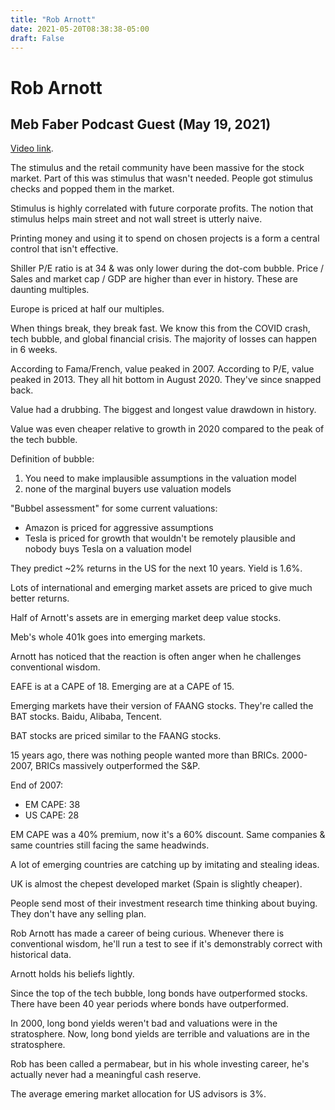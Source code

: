 ```yaml
---
title: "Rob Arnott"
date: 2021-05-20T08:38:38-05:00
draft: False
---
```


# Rob Arnott

## Meb Faber Podcast Guest (May 19, 2021)

[Video link](https://www.youtube.com/watch?v=2Wto25Ux3OU&ab_channel=TheMebFaberShowTheMebFaberShow).

The stimulus and the retail community have been massive for the stock market.  Part of this was stimulus that wasn't needed.  People got stimulus checks and popped them in the market.

Stimulus is highly correlated with future corporate profits.  The notion that stimulus helps main street and not wall street is utterly naive.

Printing money and using it to spend on chosen projects is a form a central control that isn't effective.

Shiller P/E ratio is at 34 & was only lower during the dot-com bubble.  Price / Sales and market cap / GDP are higher than ever in history.  These are daunting multiples.

Europe is priced at half our multiples.

When things break, they break fast.  We know this from the COVID crash, tech bubble, and global financial crisis.  The majority of losses can happen in 6 weeks.

According to Fama/French, value peaked in 2007.  According to P/E, value peaked in 2013.  They all hit bottom in August 2020.  They've since snapped back.

Value had a drubbing.  The biggest and longest value drawdown in history.

Value was even cheaper relative to growth in 2020 compared to the peak of the tech bubble.

Definition of bubble:

1. You need to make implausible assumptions in the valuation model
2. none of the marginal buyers use valuation models

"Bubbel assessment" for some current valuations:

* Amazon is priced for aggressive assumptions
* Tesla is priced for growth that wouldn't be remotely plausible and nobody buys Tesla on a valuation model

They predict ~2% returns in the US for the next 10 years.  Yield is 1.6%.

Lots of international and emerging market assets are priced to give much better returns.

Half of Arnott's assets are in emerging market deep value stocks.

Meb's whole 401k goes into emerging markets.

Arnott has noticed that the reaction is often anger when he challenges conventional wisdom.

EAFE is at a CAPE of 18.  Emerging are at a CAPE of 15.

Emerging markets have their version of FAANG stocks.  They're called the BAT stocks.  Baidu, Alibaba, Tencent.

BAT stocks are priced similar to the FAANG stocks.

15 years ago, there was nothing people wanted more than BRICs.  2000-2007, BRICs massively outperformed the S&P.

End of 2007:

* EM CAPE: 38
* US CAPE: 28

EM CAPE was a 40% premium, now it's a 60% discount.  Same companies & same countries still facing the same headwinds.

A lot of emerging countries are catching up by imitating and stealing ideas.

UK is almost the chepest developed market (Spain is slightly cheaper).

People send most of their investment research time thinking about buying.  They don't have any selling plan.

Rob Arnott has made a career of being curious.  Whenever there is conventional wisdom, he'll run a test to see if it's demonstrably correct with historical data.

Arnott holds his beliefs lightly.

Since the top of the tech bubble, long bonds have outperformed stocks.  There have been 40 year periods where bonds have outperformed.

In 2000, long bond yields weren't bad and valuations were in the stratosphere.  Now, long bond yields are terrible and valuations are in the stratosphere.

Rob has been called a permabear, but in his whole investing career, he's actually never had a meaningful cash reserve.

The average emering market allocation for US advisors is 3%.

